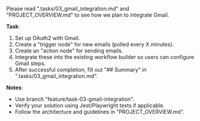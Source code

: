 Please read ".tasks/03_gmail_integration.md" and "PROJECT_OVERVIEW.md" to see how we plan to integrate Gmail.

**Task**:
1. Set up OAuth2 with Gmail.
2. Create a "trigger node" for new emails (polled every X minutes).
3. Create an "action node" for sending emails.
4. Integrate these into the existing workflow builder so users can configure Gmail steps.
5. After successful completion, fill out "## Summary" in ".tasks/03_gmail_integration.md".

**Notes**:
- Use branch "feature/task-03-gmail-integration".
- Verify your solution using Jest/Playwright tests if applicable.
- Follow the architecture and guidelines in "PROJECT_OVERVIEW.md".
